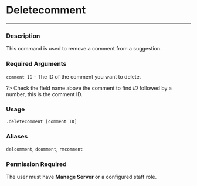 # Deletecomment
---
### Description
This command is used to remove a comment from a suggestion.
### Required Arguments
`comment ID` - The ID of the comment you want to delete.

?> Check the field name above the comment to find *ID* followed by a number, this is the comment ID.

### Usage
```
.deletecomment [comment ID]
```
### Aliases
`delcomment`, `dcomment`, `rmcomment`
### Permission Required
The user must have **Manage Server** or a configured staff role.
